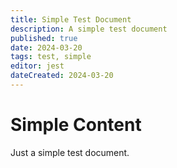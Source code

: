 ```yaml
---
title: Simple Test Document
description: A simple test document
published: true
date: 2024-03-20
tags: test, simple
editor: jest
dateCreated: 2024-03-20
---
```


# Simple Content

Just a simple test document.